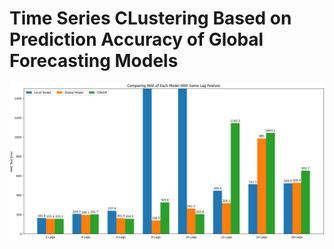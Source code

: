 # Time Series CLustering Based on Prediction Accuracy of Global Forecasting Models

![Results](\plots\compare_mae_models.png)